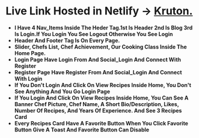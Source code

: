 # Live Link Hosted in Netlify -> [Kruton.](https://assignment-10-e1cde.web.app/)

- **I Have 4 Nav_Items Inside The Heder Tag.1st Is Header 2nd Is Blog 3rd Is Login.If You Login You See Logout Otherwise You See Login**
- **Header And Footer Tag Is On Every Page.**
- **Slider, Chefs List, Chef Achievement, Our Cooking Class Inside The Home Page.**
- **Login Page Have Login From And Social_Login And Connect With Register**
- **Register Page Have Register From And Social_Login And Connect With Login**
- **If You Don't Login And Click On View Recipes Inside Home, You Don't See Anything And You Go Login Page**
- **If You Login And Click On View Recipes Inside Home, You Can See A Banner Chef Picture, Chef Name, A Short Bio/Description, Likes, Number Of Recipes, And Years Of Experience. And See 3 Recipes Card**
- **Every Recipes Card Have A Favorite Button When You Click Favorite Button Give A Toast And Favorite Button Can Disable**
